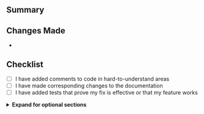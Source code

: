 <!-- markdownlint-disable first-line-heading -->

## Summary

<!-- Provide a concise summary "Why are the changes needed"?
Include any relevant links, such as Jira tickets, Slack discussions,
or design documents. -->

## Changes Made

<!-- Describe the specific changes that have been made in this pull
request. Provide details on the approach taken to address the problem
and any notable implementation details. -->

-

## Checklist

- [ ] I have added comments to code in hard-to-understand areas
- [ ] I have made corresponding changes to the documentation
- [ ] I have added tests that prove my fix is effective or that my feature works

<!-- Optional Sections -->
<details>
<summary><strong>Expand for optional sections</strong></summary>

## Screenshots

<!-- If the changes are visual, including screenshots or GIFs can
help reviewers understand them more easily. -->

## Related issues

<!-- A link to any related issues or bugs that the pull request
addresses, connecting the code's context with the problem it
solves. -->

## Testing instructions

<!-- Instructions on how to test the changes made in the pull
request, helping reviewers validate the code. -->

</details>
<!-- End of Optional Sections -->
